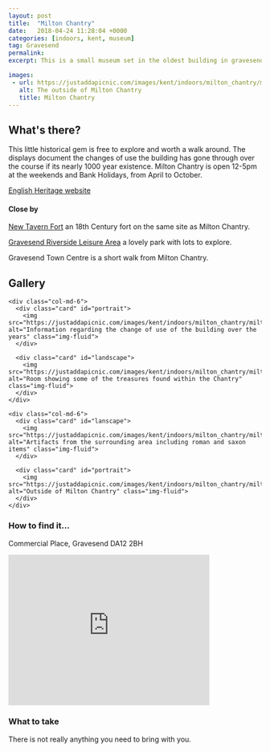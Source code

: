 ```yaml
---
layout: post
title:  "Milton Chantry"
date:   2018-04-24 11:28:04 +0000
categories: [indoors, kent, museum]
tag: Gravesend
permalink: 
excerpt: This is a small museum set in the oldest building in gravesend.  It documents the buidlings history and the changes of use it has undergone over nearly 1000 years.

images: 
 - url: https://justaddapicnic.com/images/kent/indoors/milton_chantry/milton5.jpg
   alt: The outside of Milton Chantry
   title: Milton Chantry
---
```


## What's there?
This little historical gem is free to explore and worth a walk around.  The displays document the changes of use the building has gone through over the course if its nearly 1000 year existence.  Milton Chantry is open 12-5pm at the weekends and Bank Holidays, from April to October.

[English Heritage website](http://www.english-heritage.org.uk/visit/places/milton-chantry/)

#### Close by
[New Tavern Fort](http://www.discovergravesham.co.uk/gravesend/new-tavern-fort.html) an 18th Century fort on the same site as Milton Chantry.

[Gravesend Riverside Leisure Area](/outdoors/kent/park/2018/04/24/gravesend-riverside.html) a lovely park with lots to explore.

Gravesend Town Centre is a short walk from Milton Chantry.

## Gallery

<div class="container">

  <div class="row">

    <div class="col-md-6">
      <div class="card" id="portrait">
        <img src="https://justaddapicnic.com/images/kent/indoors/milton_chantry/milton2.jpg" alt="Information regarding the change of use of the building over the years" class="img-fluid">
      </div>

      <div class="card" id="landscape">
        <img src="https://justaddapicnic.com/images/kent/indoors/milton_chantry/milton1.jpg" alt="Room showing some of the treasures found within the Chantry" class="img-fluid">
      </div>  
    </div>

    <div class="col-md-6">
      <div class="card" id="lanscape">
        <img src="https://justaddapicnic.com/images/kent/indoors/milton_chantry/milton4.jpg" alt="Artifacts from the surrounding area including roman and saxon items" class="img-fluid">
      </div>

      <div class="card" id="portrait">
        <img src="https://justaddapicnic.com/images/kent/indoors/milton_chantry/milton3.jpg" alt="Outside of Milton Chantry" class="img-fluid">
      </div>
    </div>
  </div>      
</div>


### How to find it...
Commercial Place, Gravesend DA12 2BH

<iframe src="https://www.google.com/maps/embed?pb=!1m18!1m12!1m3!1d1243.3929532670963!2d0.37502809274828036!3d51.44372557952475!2m3!1f0!2f0!3f0!3m2!1i1024!2i768!4f13.1!3m3!1m2!1s0x47d8c9e27b3cabb1%3A0x4ff297144bbca9!2sMilton+Chantry!5e0!3m2!1sen!2suk!4v1524570638542" width="400" height="300" frameborder="0" style="border:0" allowfullscreen></iframe>

### What to take
There is not really anything you need to bring with you.


